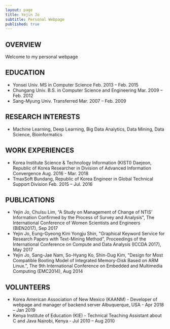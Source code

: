 ```yaml
---
layout: page
title: Yejin Jo
subtitle: Personal Webpage
published: true
---
```



## OVERVIEW
Welcome to my personal webpage

## EDUCATION
- Yonsei Univ. MS in Computer Science Feb. 2013 – Feb. 2015
- Chungang Univ. B.S. in Computer Science and Engineering Mar. 2009 – Feb. 2012
- Sang-Myung Univ. Transferred Mar. 2007 – Feb. 2009

## RESEARCH INTERESTS
- Machine Learning, Deep Learning, Big Data Analytics, Data Mining, Data Science, Bioinformatics

## WORK EXPERIENCES
- Korea Institute Science & Technology Information (KISTI) Daejeon, Republic of Korea
  Researcher in Division of Advanced Information Convergence Aug. 2016 - Mar. 2018
- TmaxSoft Bundang, Republic of Korea
  Engineer in Global Technical Support Division Feb. 2015 – Jul. 2016

## PUBLICATIONS
-	Yejin Jo, Chulsu Lim, “A Study on Management of Change of NTIS’ Information Confirmed by the Process of Survey and Analysis", The International Conference of Women Scientists and Engineers (BIEN2017), Sep 2017
-	Yejin Jo, Eung-Gyeong Kim Yongju Shin, "Graphical Keyword Service for Research Papers with Text-Mining Method", Proceedings of the International Conference on Compute and Data Analysis (ICCDA 2017), May 2017
-	Yejin Jo, Sang-Jae Nam, So-Hyang Ko, Shin-Dug Kim, "Design for Most Compatible Booting Model of Integrated Memory-Disk Based on ARM Linux.", The 9th International Conference on Embedded and Multimedia Computing (EMC2014), Aug 2014

## VOLUNTEERS
- Korea American Association of New Mexico (KAANM) - Developer of webpage and manager of backend server
  Albuquerque, USA - Apr 2018 – Jan 2019
- Kenya Institute of Education (KIE) - Technical Teaching Assistant about C and Java
  Nairobi, Kenya - Jul 2010 – Aug 2010
